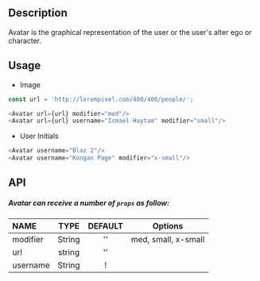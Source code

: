 
## Description

Avatar is the graphical representation of the user or the user's alter ego or character.

## Usage

* Image

```js
const url = 'http://lorempixel.com/400/400/people/';

<Avatar url={url} modifier="med"/>
<Avatar url={url} username="Ismael Haytam" modifier="small"/>
```

* User Initials

``` js
<Avatar username="Blaz 2"/>
<Avatar username="Kongan Page" modifier="x-small"/>
```

## API

##### Avatar can receive a number of `props` as follow:


| NAME   | TYPE | DEFAULT | Options |
| :---  | :---:  | :---: | ------- |
| modifier | String | '' | med, small, x-small |
| url | string | '' | 
| username | String | ! | 

